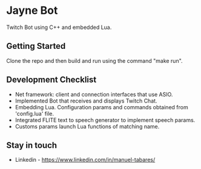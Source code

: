 # Jayne Bot

Twitch Bot using C++ and embedded Lua.

## Getting Started

Clone the repo and then build and run using the command "make run".

## Development Checklist

+ Net framework: client and connection interfaces that use ASIO.
+ Implemented Bot that receives and displays Twitch Chat.
+ Embedding Lua. Configuration params and commands obtained from 'config.lua' file.
+ Integrated FLITE text to speech generator to implement speech params.
+ Customs params launch Lua functions of matching name.


## Stay in touch

+ Linkedin - https://www.linkedin.com/in/manuel-tabares/


